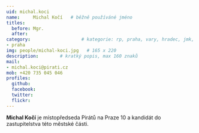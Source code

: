 ```yaml
---
uid: michal.koci
name:     Michal Kočí  	# běžně používáné jméno
titles:
  before: Mgr. 
  after:
category:                 	# kategorie: rp, praha, vary, hradec, jmk, senat
- praha
img: people/michal-koci.jpg   # 165 x 220
description:      	# kratký popis, max 160 znaků
mail:
- michal.koci@pirati.cz
mob: +420 735 045 046
profiles:
  github:       
  facebook:  
  twitter: 		  
  flickr:		  
---
```


**Michal Kočí** je místopředseda Pirátů na Praze 10 a kandidát do zastupitelstva této městské části.
